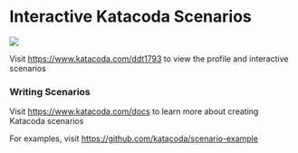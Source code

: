 # Interactive Katacoda Scenarios

[![](http://shields.katacoda.com/katacoda/ddt1793/count.svg)](https://www.katacoda.com/ddt1793 "Get your profile on Katacoda.com")

Visit https://www.katacoda.com/ddt1793 to view the profile and interactive scenarios

### Writing Scenarios
Visit https://www.katacoda.com/docs to learn more about creating Katacoda scenarios

For examples, visit https://github.com/katacoda/scenario-example
